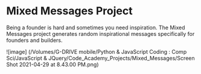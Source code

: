 # Mixed Messages Project
Being a founder is hard and sometimes you need inspiration. The Mixed Messages project generates random
inspirational messages specifically for founders and builders.

![image] (/Volumes/G-DRIVE mobile/Python & JavaScript Coding : Comp Sci/JavaScript & JQuery/Code_Academy_Projects/Mixed_Messages/Screen Shot 2021-04-29 at 8.43.00 PM.png)